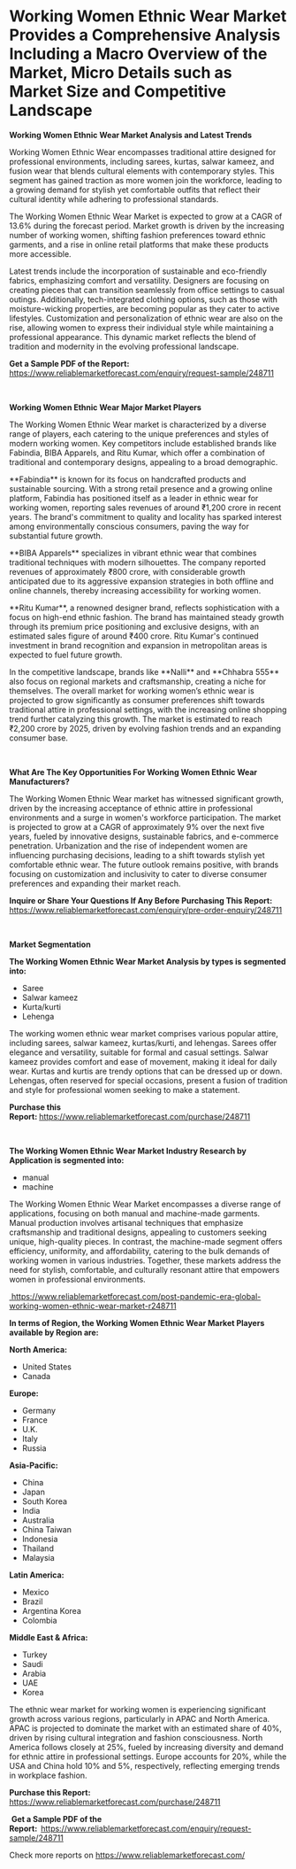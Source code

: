 <p><h1>Working Women Ethnic Wear Market Provides a Comprehensive Analysis Including a Macro Overview of the Market, Micro Details such as Market Size and Competitive Landscape</h1></p><p><strong>Working Women Ethnic Wear Market Analysis and Latest Trends</strong></p>
<p><p>Working Women Ethnic Wear encompasses traditional attire designed for professional environments, including sarees, kurtas, salwar kameez, and fusion wear that blends cultural elements with contemporary styles. This segment has gained traction as more women join the workforce, leading to a growing demand for stylish yet comfortable outfits that reflect their cultural identity while adhering to professional standards.</p><p>The Working Women Ethnic Wear Market is expected to grow at a CAGR of 13.6% during the forecast period. Market growth is driven by the increasing number of working women, shifting fashion preferences toward ethnic garments, and a rise in online retail platforms that make these products more accessible. </p><p>Latest trends include the incorporation of sustainable and eco-friendly fabrics, emphasizing comfort and versatility. Designers are focusing on creating pieces that can transition seamlessly from office settings to casual outings. Additionally, tech-integrated clothing options, such as those with moisture-wicking properties, are becoming popular as they cater to active lifestyles. Customization and personalization of ethnic wear are also on the rise, allowing women to express their individual style while maintaining a professional appearance. This dynamic market reflects the blend of tradition and modernity in the evolving professional landscape.</p></p>
<p><strong>Get a Sample PDF of the Report:&nbsp;</strong> <a href="https://www.reliablemarketforecast.com/enquiry/request-sample/248711?utm_campaign=3512&utm_medium=2&utm_source=Github&utm_content=ia&utm_term=30032025&utm_id=working-women-ethnic-wear">https://www.reliablemarketforecast.com/enquiry/request-sample/248711</a></p>
<p>&nbsp;</p>
<p><strong>Working Women Ethnic Wear Major Market Players</strong></p>
<p><p>The Working Women Ethnic Wear market is characterized by a diverse range of players, each catering to the unique preferences and styles of modern working women. Key competitors include established brands like Fabindia, BIBA Apparels, and Ritu Kumar, which offer a combination of traditional and contemporary designs, appealing to a broad demographic.</p><p>**Fabindia** is known for its focus on handcrafted products and sustainable sourcing. With a strong retail presence and a growing online platform, Fabindia has positioned itself as a leader in ethnic wear for working women, reporting sales revenues of around ₹1,200 crore in recent years. The brand's commitment to quality and locality has sparked interest among environmentally conscious consumers, paving the way for substantial future growth.</p><p>**BIBA Apparels** specializes in vibrant ethnic wear that combines traditional techniques with modern silhouettes. The company reported revenues of approximately ₹800 crore, with considerable growth anticipated due to its aggressive expansion strategies in both offline and online channels, thereby increasing accessibility for working women.</p><p>**Ritu Kumar**, a renowned designer brand, reflects sophistication with a focus on high-end ethnic fashion. The brand has maintained steady growth through its premium price positioning and exclusive designs, with an estimated sales figure of around ₹400 crore. Ritu Kumar's continued investment in brand recognition and expansion in metropolitan areas is expected to fuel future growth.</p><p>In the competitive landscape, brands like **Nalli** and **Chhabra 555** also focus on regional markets and craftsmanship, creating a niche for themselves. The overall market for working women’s ethnic wear is projected to grow significantly as consumer preferences shift towards traditional attire in professional settings, with the increasing online shopping trend further catalyzing this growth. The market is estimated to reach ₹2,200 crore by 2025, driven by evolving fashion trends and an expanding consumer base.</p></p>
<p>&nbsp;</p>
<p><strong>What Are The Key Opportunities For Working Women Ethnic Wear Manufacturers?</strong></p>
<p><p>The Working Women Ethnic Wear market has witnessed significant growth, driven by the increasing acceptance of ethnic attire in professional environments and a surge in women's workforce participation. The market is projected to grow at a CAGR of approximately 9% over the next five years, fueled by innovative designs, sustainable fabrics, and e-commerce penetration. Urbanization and the rise of independent women are influencing purchasing decisions, leading to a shift towards stylish yet comfortable ethnic wear. The future outlook remains positive, with brands focusing on customization and inclusivity to cater to diverse consumer preferences and expanding their market reach.</p></p>
<p><strong>Inquire or Share Your Questions If Any Before Purchasing This Report:</strong> <a href="https://www.reliablemarketforecast.com/enquiry/pre-order-enquiry/248711?utm_campaign=3512&utm_medium=2&utm_source=Github&utm_content=ia&utm_term=30032025&utm_id=working-women-ethnic-wear">https://www.reliablemarketforecast.com/enquiry/pre-order-enquiry/248711</a></p>
<p>&nbsp;</p>
<p><strong>Market Segmentation</strong></p>
<p><strong>The Working Women Ethnic Wear Market Analysis by types is segmented into:</strong></p>
<p><ul><li>Saree</li><li>Salwar kameez</li><li>Kurta/kurti</li><li>Lehenga</li></ul></p>
<p><p>The working women ethnic wear market comprises various popular attire, including sarees, salwar kameez, kurtas/kurti, and lehengas. Sarees offer elegance and versatility, suitable for formal and casual settings. Salwar kameez provides comfort and ease of movement, making it ideal for daily wear. Kurtas and kurtis are trendy options that can be dressed up or down. Lehengas, often reserved for special occasions, present a fusion of tradition and style for professional women seeking to make a statement.</p></p>
<p><strong>Purchase this Report:&nbsp;</strong><a href="https://www.reliablemarketforecast.com/purchase/248711?utm_campaign=3512&utm_medium=2&utm_source=Github&utm_content=ia&utm_term=30032025&utm_id=working-women-ethnic-wear">https://www.reliablemarketforecast.com/purchase/248711</a></p>
<p>&nbsp;</p>
<p><strong>The Working Women Ethnic Wear Market Industry Research by Application is segmented into:</strong></p>
<p><ul><li>manual</li><li>machine</li></ul></p>
<p><p>The Working Women Ethnic Wear Market encompasses a diverse range of applications, focusing on both manual and machine-made garments. Manual production involves artisanal techniques that emphasize craftsmanship and traditional designs, appealing to customers seeking unique, high-quality pieces. In contrast, the machine-made segment offers efficiency, uniformity, and affordability, catering to the bulk demands of working women in various industries. Together, these markets address the need for stylish, comfortable, and culturally resonant attire that empowers women in professional environments.</p></p>
<p><a href="https://www.reliablemarketforecast.com/post-pandemic-era-global-working-women-ethnic-wear-market-r248711?utm_campaign=3512&utm_medium=2&utm_source=Github&utm_content=ia&utm_term=30032025&utm_id=working-women-ethnic-wear">&nbsp;https://www.reliablemarketforecast.com/post-pandemic-era-global-working-women-ethnic-wear-market-r248711</a></p>
<p><strong>In terms of Region, the Working Women Ethnic Wear Market Players available by Region are:</strong></p>
<p>
    <p> <strong> North America: </strong>
        <ul>
            <li>United States</li>
            <li>Canada</li>
        </ul>
        </p> 
    <p> <strong> Europe: </strong>
        <ul>
            <li>Germany</li>
            <li>France</li>
            <li>U.K.</li>
            <li>Italy</li>
            <li>Russia</li>
        </ul>
        </p> 
    <p> <strong> Asia-Pacific: </strong>
        <ul>
            <li>China</li>
            <li>Japan</li>
            <li>South Korea</li>
            <li>India</li>
            <li>Australia</li>
            <li>China Taiwan</li>
            <li>Indonesia</li>
            <li>Thailand</li>
            <li>Malaysia</li>
        </ul>
        </p> 
    <p> <strong> Latin America: </strong>
        <ul>
            <li>Mexico</li>
            <li>Brazil</li>
            <li>Argentina Korea</li>
            <li>Colombia</li>
        </ul>
        </p> 
    <p> <strong> Middle East & Africa: </strong>
        <ul>
            <li>Turkey</li>
            <li>Saudi</li>
            <li>Arabia</li>
            <li>UAE</li>
            <li>Korea</li>
        </ul>
    </p>
    </p>
<p><p>The ethnic wear market for working women is experiencing significant growth across various regions, particularly in APAC and North America. APAC is projected to dominate the market with an estimated share of 40%, driven by rising cultural integration and fashion consciousness. North America follows closely at 25%, fueled by increasing diversity and demand for ethnic attire in professional settings. Europe accounts for 20%, while the USA and China hold 10% and 5%, respectively, reflecting emerging trends in workplace fashion.</p></p>
<p><strong>Purchase this Report: </strong><a href="https://www.reliablemarketforecast.com/purchase/248711?utm_campaign=3512&utm_medium=2&utm_source=Github&utm_content=ia&utm_term=30032025&utm_id=working-women-ethnic-wear">https://www.reliablemarketforecast.com/purchase/248711</a></p>
<p>&nbsp;<strong>Get a Sample PDF of the Report:&nbsp;&nbsp;</strong><a href="https://www.reliablemarketforecast.com/enquiry/request-sample/248711?utm_campaign=3512&utm_medium=2&utm_source=Github&utm_content=ia&utm_term=30032025&utm_id=working-women-ethnic-wear">https://www.reliablemarketforecast.com/enquiry/request-sample/248711</a></p>
<p><strong></strong></p>
<p>Check more reports on <a href="https://www.reliablemarketforecast.com/?utm_campaign=3512&utm_medium=2&utm_source=Github&utm_content=ia&utm_term=30032025&utm_id=working-women-ethnic-wear">https://www.reliablemarketforecast.com/</a></p>